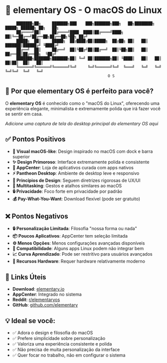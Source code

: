 # 🎨 elementary OS - O macOS do Linux

```
     ███████╗██╗     ███████╗███    ███╗███████╗███╗   ██╗████████╗ █████╗ ██████╗ ██╗   ██╗
     ██╔════╝██║     ██╔════╝████  ████║██╔════╝████╗  ██║╚══██╔══╝██╔══██╗██╔══██╗╚██╗ ██╔╝
     █████╗  ██║     █████╗  ██╔████╔██║█████╗  ██╔██╗ ██║   ██║   ███████║██████╔╝ ╚████╔╝ 
     ██╔══╝  ██║     ██╔══╝  ██║╚██╔╝██║██╔══╝  ██║╚██╗██║   ██║   ██╔══██║██╔══██╗  ╚██╔╝  
     ███████╗███████╗███████╗██║ ╚═╝ ██║███████╗██║ ╚████║   ██║   ██║  ██║██║  ██║   ██║   
     ╚══════╝╚══════╝╚══════╝╚═╝     ╚═╝╚══════╝╚═╝  ╚═══╝   ╚═╝   ╚═╝  ╚═╝╚═╝  ╚═╝   ╚═╝   
                                              O S
```

## 🎯 Por que elementary OS é perfeito para você?

O **elementary OS** é conhecido como o "macOS do Linux", oferecendo uma experiência elegante, minimalista e extremamente polida que irá fazer você se sentir em casa.

<!-- INSERIR SCREENSHOT DA TELA PRINCIPAL DO ELEMENTARY OS AQUI -->
*Adicione uma captura de tela do desktop principal do elementary OS aqui*

## ✅ Pontos Positivos

- **🍎 Visual macOS-like**: Design inspirado no macOS com dock e barra superior
- **✨ Design Primoroso**: Interface extremamente polida e consistente
- **🏪 AppCenter**: Loja de aplicativos curada com apps nativos
- **⚡ Pantheon Desktop**: Ambiente de desktop leve e responsivo
- **🎨 Princípios de Design**: Seguem diretrizes rigorosas de UX/UI
- **📱 Multitasking**: Gestos e atalhos similares ao macOS
- **🔒 Privacidade**: Foco forte em privacidade por padrão
- **💰 Pay-What-You-Want**: Download flexível (pode ser gratuito)

## ❌ Pontos Negativos

- **🔒 Personalização Limitada**: Filosofia "nossa forma ou nada"
- **📦 Poucos Aplicativos**: AppCenter tem seleção limitada
- **⚙️ Menos Opções**: Menos configurações avançadas disponíveis
- **🔧 Compatibilidade**: Alguns apps Linux podem não integrar bem
- **📈 Curva Aprendizado**: Pode ser restritivo para usuários avançados
- **💾 Recursos Hardware**: Requer hardware relativamente moderno

## 🔗 Links Úteis

- **Download**: [elementary.io](https://elementary.io/)
- **AppCenter**: Integrado no sistema
- **Reddit**: [r/elementaryos](https://reddit.com/r/elementaryos)
- **GitHub**: [github.com/elementary](https://github.com/elementary)

## 💡 Ideal se você:
- ✅ Adora o design e filosofia do macOS
- ✅ Prefere simplicidade sobre personalização
- ✅ Valoriza uma experiência consistente e polida
- ✅ Não precisa de muita personalização da interface
- ✅ Quer focar no trabalho, não em configurar o sistema
